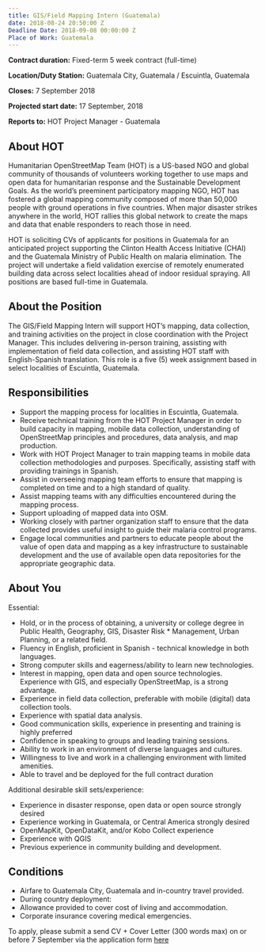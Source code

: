 ```yaml
---
title: GIS/Field Mapping Intern (Guatemala)
date: 2018-08-24 20:50:00 Z
Deadline Date: 2018-09-08 00:00:00 Z
Place of Work: Guatemala
---
```


**Contract duration:** Fixed-term 5 week contract (full-time)

**Location/Duty Station:** Guatemala City, Guatemala / Escuintla, Guatemala

**Closes:** 7 September 2018

**Projected start date:** 17 September, 2018

**Reports to:** HOT Project Manager - Guatemala 

## About HOT

Humanitarian OpenStreetMap Team (HOT) is a US-based NGO and global community of thousands of volunteers working together to use maps and open data for humanitarian response and the Sustainable Development Goals. As the world’s preeminent participatory mapping NGO, HOT has fostered a global mapping community composed of more than 50,000 people with ground operations in five countries. When major disaster strikes anywhere in the world, HOT rallies this global network to create the maps and data that enable responders to reach those in need.

HOT is soliciting CVs of applicants for positions in Guatemala for an anticipated project supporting the Clinton Health Access Initiative (CHAI) and the Guatemala Ministry of Public Health on malaria elimination. The project will undertake a field validation exercise of remotely enumerated building data across select localities ahead of indoor residual spraying. All positions are based full-time in Guatemala.

## About the Position

The GIS/Field Mapping Intern will support HOT’s mapping, data collection, and training activities on the project in close coordination with the Project Manager. This includes delivering in-person training, assisting with implementation of field data collection, and assisting HOT staff with English-Spanish translation. This role is a five (5) week assignment based in select localities of Escuintla, Guatemala.

## Responsibilities

* Support the mapping process for localities in Escuintla, Guatemala.
* Receive technical training from the HOT Project Manager in order to build capacity in mapping, mobile data collection, understanding of OpenStreetMap principles and procedures, data analysis, and map production.
* Work with HOT Project Manager to train mapping teams in mobile data collection methodologies and purposes. Specifically, assisting staff with providing trainings in Spanish. 
* Assist in overseeing mapping team efforts to ensure that mapping is completed on time and to a high standard of quality.
* Assist mapping teams with any difficulties encountered during the mapping process.
* Support uploading of mapped data into OSM.
* Working closely with partner organization staff to ensure that the data collected provides useful insight to guide their malaria control programs.
* Engage local communities and partners to educate people about the value of open data and mapping as a key infrastructure to sustainable development and the use of available open data repositories for the appropriate geographic data.

## About You

Essential:

* Hold, or in the process of obtaining, a university or college degree in Public Health, Geography, GIS, Disaster Risk * Management, Urban Planning, or a related field. 
* Fluency in English, proficient in Spanish - technical knowledge in both languages. 
* Strong computer skills and eagerness/ability to learn new technologies.
* Interest in mapping, open data and open source technologies. Experience with GIS, and especially OpenStreetMap, is a strong advantage.
* Experience in field data collection, preferable with mobile (digital) data collection tools. 
* Experience with spatial data analysis.
* Good communication skills, experience in presenting and training is highly preferred
* Confidence in speaking to groups and leading training sessions.
* Ability to work in an environment of diverse languages and cultures. 
* Willingness to live and work in a challenging environment with limited amenities.
* Able to travel and be deployed for the full contract duration

Additional desirable skill sets/experience:

* Experience in disaster response, open data or open source strongly desired
* Experience working in Guatemala, or Central America strongly desired
* OpenMapKit, OpenDataKit, and/or Kobo Collect experience
* Experience with QGIS
* Previous experience in community building and development.

## Conditions

* Airfare to Guatemala City, Guatemala and in-country travel provided.
* During country deployment:
* Allowance provided to cover cost of living and accommodation.
* Corporate insurance covering medical emergencies.

To apply, please submit a send CV + Cover Letter (300 words max) on or before 7 September via the application form [here]()
